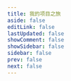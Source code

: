 ```yaml
---
title: 我的项目之旅
aside: false
editLink: false
lastUpdated: false
showComment: false
showSidebar: false
sidebar: false
prev: false
next: false
---
```

<ClientOnly>
<ProjectList :projects="projects"/>
</ClientOnly>


<script setup>
import zxid from '../public/img/zxid_icon.png';
import fingerprint from '../public/img/fingerprint.png'
import swd from '../public/img/game.png'
import sword_design from '../public/img/sword_design.png'
import vue_icon from '../public/img/vue.png'
import myk from '../public/img/myk.png';


const companyProjects = {
  label: '主导&参与公司项目',
  list:[{
  label: '每日互动科技有限公司',
  value: 'tezx',
  time: "2022年1月-至今",
  projects: [
    {
      name: '泰尔卓信业务官网',
      desc: `泰尔卓信业务官网是为<b>每日互动科技有限公司</b>泰尔卓信项目组开发的卓信ID、推必安、泰尔卓信官网。`,
      icon: zxid,
      showUrl: true,
      openSource: false,
      time: '2022年1月-2022年4月',
      url: [
        {
          name: "泰尔卓信官网",
          url: "http://www.telzx.com/",
          type: 'url'
        },
        {
          name: "卓信ID",
          url: "https://zxid.caict.ac.cn/",
          type: 'url'
        },
        {
          name: "推必安",
          url: "https://tuibian.mobileservice.cn/",
          type: 'url'
        }
      ],
      tags: ['官网', '泰尔卓信', 'Vue3','Nest.js'],
      log: '/projects/01-泰尔卓信/01-泰尔卓信官网'
    },
    {
      name: '卓信业务管理平台',
      desc: `为<b>泰尔卓信</b>科技有限公司开发的卓信ID、推必安官网以及包含开发者管理、服务商管理、SDK版本管理、权限管理、多重配置管理、设备命中策略等功能的中后台管理平台。`,
      icon: zxid,
      showUrl: false,
      openSource: false,
      time: '2022年1月-2023年7月',
      tags: ['中后台', '微前端','微服务', 'SDK管理'],
      log: '/projects/01-泰尔卓信/02-泰尔卓信综合平台'
    },
    {
      name: '卓信&浏览器设备指纹SDK',
      desc: '为<b>泰尔卓信</b>科技有限公司开发的基于卓信ID、推必安的前后端SDK以及基于浏览器的设备指纹SDK，目的在于为服务商等提供不同平台下的卓信SDK需求。',
      icon: fingerprint,
      time: '2023年2月-2023年7月',
      type: 'url',
      showUrl: false,
      openSource: true,
      gitUrls: [{
        name:'浏览器设备指纹',
        type: 'github',
        url: 'https://github.com/wty9sky/fingerprint'
      }],
      tags: ['浏览器设备指纹', 'Rollup','SDK', '小程序SDK'],
      log: '/projects/01-泰尔卓信/03-卓信&浏览器设备指纹SDK'
    },
  ],
},{
  label:'黑龙江盛世雪城科技有限公司',
  value:'ssxc',
  time: "2022年1月-2023年7月",
  projects: [{
  name:'牡丹江海浪飞机场综合平台',
  desc:'本项目是基于牡丹江海浪飞机场原有官网、管理平台等需求重构改造，并开发安卓、iOS应用以及小程序，为海浪飞机场内部人员提供管理日常工作、机场维护等机场日常工作的平台。',
  icon:myk,
  showUrl:false,
  time:'2020年10月-2022年12月',
  openSource:true,
  gitUrls:[{
    name:'Webpack实现jQuery和Vue项目共存',
    type:'github',
    url:''
  }],
  tags:['后台','小程序','Golang','React','Webpack'],
   log:'/projects/02-盛世雪城/01-牡丹江海浪飞机场管理平台'
},{
  name:'牡丹江防疫控制管理平台',
  desc:'在入职<b>盛世雪城</b>工作时期内，主导负责的第一个项目，通过迭代与重构开发，在疫情时期为牡丹江地区防疫提供较大助力，同时通过该项目逐渐落地确定开发组后续项目的主要开发技术路线与规范。',
  icon:myk,
  showUrl:true,
  time:'2020年2月-2022年11月',
  url:[{
    type:'minapp',
  name: "访问牡疫控小程序",
  url: "./img/myk_ewm.jpg",
  }],
  openSource:false,
  tags:['后台','小程序','Serverless','重构'],
   log:'/projects/02-盛世雪城/03-牡疫控平台'
},]
}],
};

const openProjects = {
  label:'参与开源&独立开发',
  list: [{
    label:'全栈开发&APP开发',
  value: 'tezx',
  time: "2022年1月-2023年7月",
  projects:[
    {
  name:'游戏讨论&创作社区',
  desc:'在入职<b>盛世雪城</b>工作时期内，主导负责的第一个项目，通过迭代与重构开发，在疫情时期为牡丹江地区防疫提供较大助力，同时通过该项目逐渐落地确定开发组后续项目的主要开发技术路线与规范。',
  icon:myk,
  showUrl:true,
  time:'2023年7月-至今',
  url:[{
    type:'url',
  name: "轩辕天书社区",
  url: "https://fans.swdwiki.com/",
  },
  {
    type:'url',
  name: "国产游戏讨论社区",
  url: "https://chat.swdwiki.com/",
  }],
  openSource:false,
  devlopment:true,
  production:false,
    gitUrls:[{
    name:'Github',
    url:'https://github.com/cuixueshe/earthworm'
  }],
  tags:['Nuxtjs','Nestjs'],
   log:'/projects/05-参与开源/01-earthworm'
},
    {
  name:'游戏社区App',
  desc:'游戏社区App是基于Web端的功能开发的游戏讨论社区，基于ReactNative、Flutter、鸿蒙开发多端APP，实现',
  icon:myk,
  showUrl:true,
  time:'2023年7月-至今',
  url:[{
    type:'url',
  name: "轩辕天书社区",
  url: "https://fans.swdwiki.com/",
  }],
  openSource:false,
  devlopment:true,
  production:false,
    gitUrls:[{
    name:'Github',
    url:'https://github.com/cuixueshe/earthworm'
  }],
  tags:['Nuxtjs','Nestjs'],
   log:'/projects/05-参与开源/01-earthworm'
},
{
  name:'好好生活',
  desc:'好好生活App是一款基于Swift、Flutter、鸿蒙开发的移动端APP，',
  icon:myk,
  showUrl:true,
  time:'2020年2月-2022年10月',
  url:[{
    type:'url',
  name: "社区官网",
  url: "https://fans.swdwiki.com/",
  }],
  openSource:true,
    gitUrls:[{
    name:'Github',
    url:'https://github.com/cuixueshe/earthworm'
  }],
  tags:['Nuxtjs','Nestjs'],
   log:'/projects/05-参与开源/01-earthworm'
},
{
  name:'性生活记录',
  desc:'性生活记录App是一款基于Swift、Flutter、鸿蒙开发的多端APP，主要功能为异性、LGBT等群体提供性生活记录的应用。',
  icon:myk,
  showUrl:true,
  time:'2020年2月-2022年10月',
  url:[{
    type:'url',
  name: "社区官网",
  url: "https://fans.swdwiki.com/",
  }],
  openSource:true,
    gitUrls:[{
    name:'Github',
    url:'https://github.com/cuixueshe/earthworm'
  }],
  tags:['Nuxtjs','Nestjs'],
   log:'/projects/05-参与开源/01-earthworm'
},
{
  name:'在路上',
  desc:'在路上App是一款基于Flutter、鸿蒙开发的移动端APP，主要功能为记录在路上所经历',
  icon:myk,
  showUrl:true,
  time:'2020年2月-2022年10月',
  url:[{
    type:'url',
  name: "社区官网",
  url: "https://fans.swdwiki.com/",
  }],
  openSource:true,
    gitUrls:[{
    name:'Github',
    url:'https://github.com/cuixueshe/earthworm'
  }],
  tags:['Nuxtjs','Nestjs'],
   log:'/projects/05-参与开源/01-earthworm'
},
{
  name:'Sword Design',
  desc:'Sword Design是基于游戏轩辕剑的粉丝社区相关产品衍生出来的包括PCWEB、小程序、APP等平台多平台的设计框架，未来可用于技术、游戏等新型移动社区类产品。目前正在开发中。',
  icon:sword_design,
  time:'2023年7月-至今',
  type:'url',
  showUrl:true,
  url:[{
  name: "文档地址",
  url: "http://design.swdwiki.com/docs",
  type:'url'
  }],
  openSource:true,
  gitUrls:[{
    type:'github',
    url:'https://github.com/swdwiki/swordui',
  }],
  tags:['设计系统','多平台','UI框架','开源','独立开发'],
}
  ]
  },{
    label:'参与开源',
  value: 'tezx',
  time: "2022年1月-至今",
  projects:[{
  name:'Earthworm英语学习工具',
  desc:'在入职<b>盛世雪城</b>工作时期内，主导负责的第一个项目，通过迭代与重构开发，在疫情时期为牡丹江地区防疫提供较大助力，同时通过该项目逐渐落地确定开发组后续项目的主要开发技术路线与规范。',
  icon:myk,
  showUrl:true,
  time:'2020年2月-2022年10月',
  url:[{
    type:'url',
  name: "Earthworm官网",
  url: "https://earthworm.cuixueshe.com/",
  }],
  openSource:true,
    gitUrls:[{
    name:'Github',
    url:'https://github.com/cuixueshe/earthworm'
  }],
  tags:['Nuxtjs','Nestjs'],
   log:'/projects/05-参与开源/01-earthworm'
},]
  }]
};


const projects = [companyProjects,openProjects];
</script>

<style scoped>
.vp-doc ul, .vp-doc ol{
    padding-left: 0;
}
.content-container {
  width: 1104px;
}
.content{
  width: 1104px;
}
</style>
